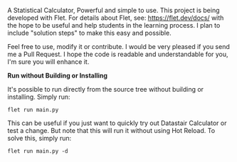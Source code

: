 A Statistical Calculator, Powerful and simple to use. This project is being developed with Flet. For details about Flet, see: <https://flet.dev/docs/>
with the hope to be useful and help students in the learning process. I plan to include "solution steps" to make this easy and possible.

Feel free to use, modify it or contribute. I would be very pleased if you send me a Pull Request. 
I hope the code is readable and understandable for you, I'm sure you will enhance it.

**Run without Building or Installing**

It's possible to run directly from the source tree without building or installing. Simply run:

`flet run main.py`


This can be useful if you just want to quickly try out Datastair Calculator or test a change.
But note that this will run it without using Hot Reload. To solve this, simply run:

`flet run main.py -d`
